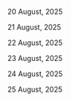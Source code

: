 20 August, 2025

21 August, 2025

22 August, 2025

23 August, 2025

24 August, 2025

25 August, 2025